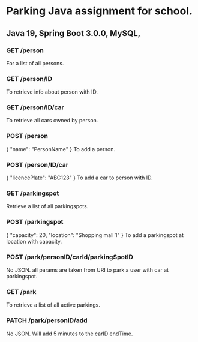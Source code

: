 # Parking Java assignment for school.
## Java 19, Spring Boot 3.0.0, MySQL,
 
### GET /person
  For a list of all persons.

### GET /person/ID
  To retrieve info about person with ID.

### GET /person/ID/car
  To retrieve all cars owned by person.

### POST /person
  {
  "name": "PersonName"
  }
  To add a person.

### POST /person/ID/car
  {
  "licencePlate": "ABC123"
  }
  To add a car to person with ID.

### GET /parkingspot
  Retrieve a list of all parkingspots.

### POST /parkingspot
  {
  "capacity": 20,
  "location": "Shopping mall 1"
  }
  To add a parkingspot at location with capacity.

### POST /park/personID/carId/parkingSpotID
  No JSON.
  all params are taken from URI to park a user with car at parkingspot.

### GET /park
  To retrieve a list of all active parkings.

### PATCH /park/personID/add
  No JSON.
  Will add 5 minutes to the carID endTime.
